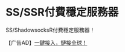 # SS/SSR付費穩定服務器

SS/ShadowsocksR付費穩定服務器！

【广告AD】<a class="btn btn-danger" href="https://s-s-r.github.io/">一鍵接入，鏈接全球！</a> 


